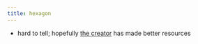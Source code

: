 ```yaml
---
title: hexagon
---
```


- hard to tell; hopefully [the creator](https://twitter.com/hvgard) has made better resources
